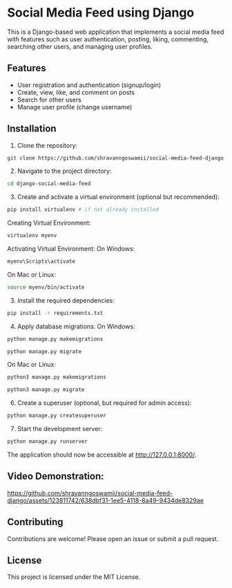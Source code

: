 # Social Media Feed using Django

This is a Django-based web application that implements a social media feed with features such as user authentication, posting, liking, commenting, searching other users, and managing user profiles.

## Features

- User registration and authentication (signup/login)
- Create, view, like, and comment on posts
- Search for other users
- Manage user profile (change username)

## Installation

1. Clone the repository:

```bash
git clone https://github.com/shravanngoswamii/social-media-feed-django.git
```

2. Navigate to the project directory:

```bash
cd django-social-media-feed
```

3. Create and activate a virtual environment (optional but recommended):

```bash
pip install virtualenv # if not already installed
```
Creating Virtual Environment:
```bash
virtualenv myenv
```
Activating Virtual Environment:
On Windows:
```bash
myenv\Scripts\activate
```
On Mac or Linux:
```bash
source myenv/bin/activate
```

3. Install the required dependencies:

```bash
pip install -r requirements.txt
```

4. Apply database migrations:
On Windows:
```bash
python manage.py makemigrations
```
```bash
python manage.py migrate
```

On Mac or Linux:
```bash
python3 manage.py makemigrations
```
```bash
python3 manage.py migrate
```

6. Create a superuser (optional, but required for admin access):

```bash
python manage.py createsuperuser
```
7. Start the development server:

```bash
python manage.py runserver
```
The application should now be accessible at http://127.0.0.1:8000/.

## Video Demonstration:
https://github.com/shravanngoswamii/social-media-feed-django/assets/123811742/638dbf31-1ee5-4118-8a49-9434de8329ae

## Contributing
Contributions are welcome! Please open an issue or submit a pull request.

## License
This project is licensed under the MIT License.
